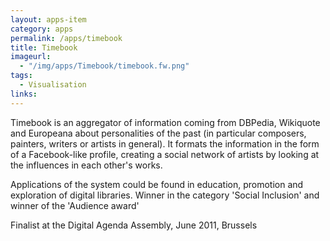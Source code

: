 ```yaml
---
layout: apps-item
category: apps
permalink: /apps/timebook
title: Timebook
imageurl:
  - "/img/apps/Timebook/timebook.fw.png"
tags:
  - Visualisation
links:
---
```


Timebook is an aggregator of information coming from DBPedia, Wikiquote and Europeana about personalities of the past (in particular composers, painters, writers or artists in general). It formats the information in the form of a Facebook-like profile, creating a social network of artists by looking at the influences in each other's works.

Applications of the system could be found in education, promotion and exploration of digital libraries. Winner in the category 'Social Inclusion' and winner of the 'Audience award'

Finalist at the Digital Agenda Assembly, June 2011, Brussels
